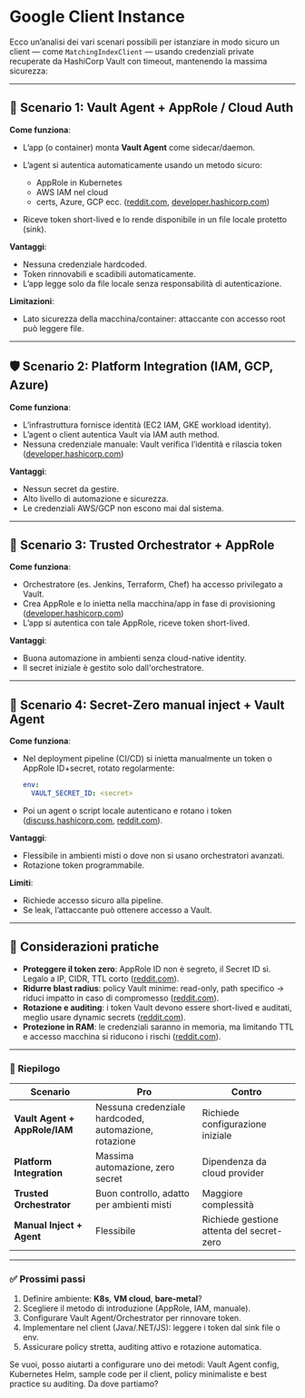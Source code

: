 # Google Client Instance

Ecco un’analisi dei vari scenari possibili per istanziare in modo sicuro un client — come `MatchingIndexClient` — usando credenziali private recuperate da HashiCorp Vault con timeout, mantenendo la massima sicurezza:

---

## 🔐 Scenario 1: **Vault Agent + AppRole / Cloud Auth**

**Come funziona**:

* L’app (o container) monta **Vault Agent** come sidecar/daemon.
* L’agent si autentica automaticamente usando un metodo sicuro:

  * AppRole in Kubernetes
  * AWS IAM nel cloud
  * certs, Azure, GCP ecc. ([reddit.com][1], [developer.hashicorp.com][2])
* Riceve token short-lived e lo rende disponibile in un file locale protetto (sink).

**Vantaggi**:

* Nessuna credenziale hardcoded.
* Token rinnovabili e scadibili automaticamente.
* L’app legge solo da file locale senza responsabilità di autenticazione.

**Limitazioni**:

* Lato sicurezza della macchina/container: attaccante con accesso root può leggere file.

---

## 🛡️ Scenario 2: **Platform Integration (IAM, GCP, Azure)**

**Come funziona**:

* L’infrastruttura fornisce identità (EC2 IAM, GKE workload identity).
* L’agent o client autentica Vault via IAM auth method.
* Nessuna credenziale manuale: Vault verifica l’identità e rilascia token ([developer.hashicorp.com][2])

**Vantaggi**:

* Nessun secret da gestire.
* Alto livello di automazione e sicurezza.
* Le credenziali AWS/GCP non escono mai dal sistema.

---

## 🤖 Scenario 3: **Trusted Orchestrator + AppRole**

**Come funziona**:

* Orchestratore (es. Jenkins, Terraform, Chef) ha accesso privilegato a Vault.
* Crea AppRole e lo inietta nella macchina/app in fase di provisioning ([developer.hashicorp.com][2])
* L’app si autentica con tale AppRole, riceve token short-lived.

**Vantaggi**:

* Buona automazione in ambienti senza cloud-native identity.
* Il secret iniziale è gestito solo dall'orchestratore.

---

## 🧪 Scenario 4: **Secret-Zero manual inject + Vault Agent**

**Come funziona**:

* Nel deployment pipeline (CI/CD) si inietta manualmente un token o AppRole ID+secret, rotato regolarmente:

  ```yaml
  env:
    VAULT_SECRET_ID: <secret>
  ```
* Poi un agent o script locale autenticano e rotano i token ([discuss.hashicorp.com][3], [reddit.com][4]).

**Vantaggi**:

* Flessibile in ambienti misti o dove non si usano orchestratori avanzati.
* Rotazione token programmabile.

**Limiti**:

* Richiede accesso sicuro alla pipeline.
* Se leak, l’attaccante può ottenere accesso a Vault.

---

## 🧯 Considerazioni pratiche

* **Proteggere il token zero**: AppRole ID non è segreto, il Secret ID sì. Legalo a IP, CIDR, TTL corto ([reddit.com][5]).
* **Ridurre blast radius**: policy Vault minime: read-only, path specifico → riduci impatto in caso di compromesso ([reddit.com][5]).
* **Rotazione e auditing**: i token Vault devono essere short-lived e auditati, meglio usare dynamic secrets ([reddit.com][6]).
* **Protezione in RAM**: le credenziali saranno in memoria, ma limitando TTL e accesso macchina si riducono i rischi ([reddit.com][7]).

---

### 🧭 Riepilogo

| Scenario                      | Pro                                                   | Contro                                    |
| ----------------------------- | ----------------------------------------------------- | ----------------------------------------- |
| **Vault Agent + AppRole/IAM** | Nessuna credenziale hardcoded, automazione, rotazione | Richiede configurazione iniziale          |
| **Platform Integration**      | Massima automazione, zero secret                      | Dipendenza da cloud provider              |
| **Trusted Orchestrator**      | Buon controllo, adatto per ambienti misti             | Maggiore complessità                      |
| **Manual Inject + Agent**     | Flessibile                                            | Richiede gestione attenta del secret-zero |

---

### ✅ Prossimi passi

1. Definire ambiente: **K8s**, **VM cloud**, **bare-metal**?
2. Scegliere il metodo di introduzione (AppRole, IAM, manuale).
3. Configurare Vault Agent/Orchestrator per rinnovare token.
4. Implementare nel client (Java/.NET/JS): leggere i token dal sink file o env.
5. Assicurare policy stretta, auditing attivo e rotazione automatica.

Se vuoi, posso aiutarti a configurare uno dei metodi: Vault Agent config, Kubernetes Helm, sample code per il client, policy minimaliste e best practice su auditing. Da dove partiamo?

[1]: https://www.reddit.com/r/javahelp/comments/1d00iry?utm_source=chatgpt.com "How to safely inject and handle secrets (Java, Spring Boot)"
[2]: https://developer.hashicorp.com/vault/tutorials/app-integration/secure-introduction?utm_source=chatgpt.com "Secure introduction of Vault clients | Vault | HashiCorp Developer"
[3]: https://discuss.hashicorp.com/t/client-authentication-with-hashicorp-vault/29313?utm_source=chatgpt.com "Client authentication with Hashicorp Vault - Vault - HashiCorp Discuss"
[4]: https://www.reddit.com/r/hashicorp/comments/10lgl71?utm_source=chatgpt.com "How do you pass the initial token to the app"
[5]: https://www.reddit.com/r/hashicorp/comments/1iqe16y?utm_source=chatgpt.com "i have no idea"
[6]: https://www.reddit.com/r/devops/comments/l8hhll?utm_source=chatgpt.com "Best practices surrounding password storage (hashicorp vault)"
[7]: https://www.reddit.com/r/devops/comments/moaore?utm_source=chatgpt.com "Should hashicorp vault be deploy in your cluster?"

